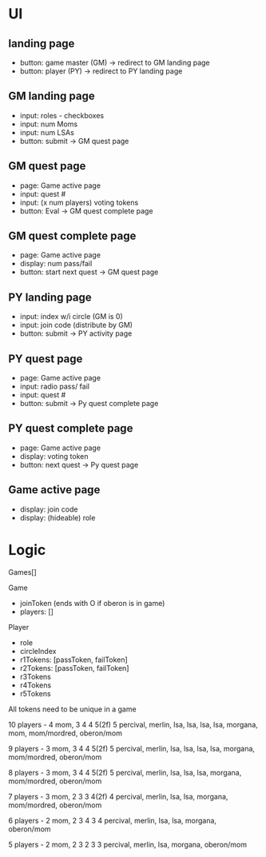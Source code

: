 # UI

## landing page

-   button: game master (GM) -> redirect to GM landing page
-   button: player (PY) -> redirect to PY landing page

## GM landing page

-   input: roles - checkboxes
-   input: num Moms
-   input: num LSAs
-   button: submit -> GM quest page

## GM quest page

-   page: Game active page
-   input: quest #
-   input: (x num players) voting tokens
-   button: Eval -> GM quest complete page

## GM quest complete page

-   page: Game active page
-   display: num pass/fail
-   button: start next quest -> GM quest page

## PY landing page

-   input: index w/i circle (GM is 0)
-   input: join code (distribute by GM)
-   button: submit -> PY activity page

## PY quest page

-   page: Game active page
-   input: radio pass/ fail
-   input: quest #
-   button: submit -> Py quest complete page

## PY quest complete page

-   page: Game active page
-   display: voting token
-   button: next quest -> Py quest page

## Game active page

-   display: join code
-   display: (hideable) role

# Logic

Games[]

Game

-   joinToken (ends with O if oberon is in game)
-   players: []

Player

-   role
-   circleIndex
-   r1Tokens: [passToken, failToken]
-   r2Tokens: [passToken, failToken]
-   r3Tokens
-   r4Tokens
-   r5Tokens

All tokens need to be unique in a game

10 players - 4 mom, 3 4 4 5(2f) 5
percival, merlin, lsa, lsa, lsa, lsa, morgana, mom, mom/mordred, oberon/mom

9 players - 3 mom, 3 4 4 5(2f) 5
percival, merlin, lsa, lsa, lsa, lsa, morgana, mom/mordred, oberon/mom

8 players - 3 mom, 3 4 4 5(2f) 5
percival, merlin, lsa, lsa, lsa, morgana, mom/mordred, oberon/mom

7 players - 3 mom, 2 3 3 4(2f) 4
percival, merlin, lsa, lsa, morgana, mom/mordred, oberon/mom

6 players - 2 mom, 2 3 4 3 4
percival, merlin, lsa, lsa, morgana, oberon/mom

5 players - 2 mom, 2 3 2 3 3
percival, merlin, lsa, morgana, oberon/mom
